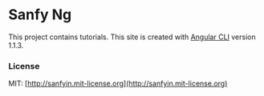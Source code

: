 # Sanfy Ng

This project contains tutorials. This site is created with [Angular CLI](https://github.com/angular/angular-cli) version 1.1.3.

### License

MIT: [http://sanfyin.mit-license.org](http://sanfyin.mit-license.org)
